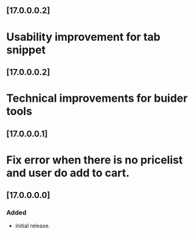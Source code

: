 ## [17.0.0.0.2]
# Usability improvement for tab snippet
## [17.0.0.0.2]
# Technical improvements for buider tools
## [17.0.0.0.1]
# Fix error when there is no pricelist and user do add to cart.
## [17.0.0.0.0]
### Added
- Initial release.
